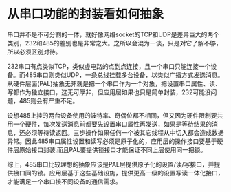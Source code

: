 从串口功能的封装看如何抽象
====
串口并不是不可分割的一体，就好像网络socket的TCP和UDP是差异巨大的两个类别，232和485的差别也是非常之大。之所以会混为一谈，只是对它了解不够，所以必须区别对待。

232串口有点类似TCP，类似虚电路的点到点连接，且一个串口只能连接一个设备。而485串口则类似UDP，一条总线挂载多台设备，以类似广播方式发送消息。从硬件层面(PAL)抽象无非就是把一个串口作为一个对象，把设置串口属性、读、写都作为独立接口，这无可厚非，但应用层如果也只是简单封装，232可能没问题，485则会有严重不足。

设想485上挂的两台设备使用的波特率、奇偶位都不相同，但又因为硬件限制要共用一个硬件，每次发送消息前都要先设置串口属性再发送，如果是等待结果的消息，还必须等待读返回。三步操作如果任何一个被其它线程从中切入都会造成数据异常。因此485串口属性设置和读写必须是原子化的，应用层的操作接口要基于硬件层原始接口封装,而且PAL要提供锁接口才能保证不同上层使用同一把锁。

综上，485串口比较理想的抽象应该是PAL层提供原子化的设置/读/写接口，并提供接口间的锁。应用层基于这些基础设施，提供更高一级的设置写读一体化接口，才能满足一个串口接不同设备的通信需求。